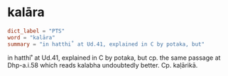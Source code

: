 # kalāra

``` toml
dict_label = "PTS"
word = "kalāra"
summary = "in hatthi˚ at Ud.41, explained in C by potaka, but"
```

in hatthi˚ at Ud.41, explained in C by potaka, but cp. the same passage at Dhp\-a.i.58 which reads kalabha undoubtedly better. Cp. kaḷārikā.


